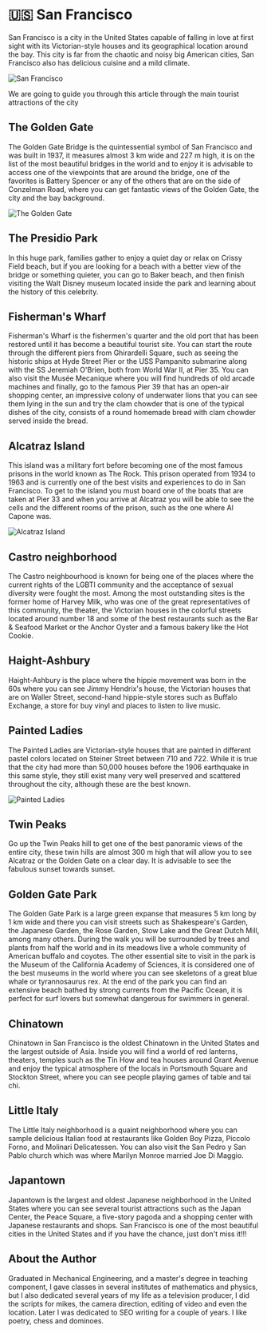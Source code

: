 # 🇺🇸 San Francisco

San Francisco is a city in the United States capable of falling in love at first sight with its Victorian-style houses and its geographical location around the bay. This city is far from the chaotic and noisy big American cities, San Francisco also has delicious cuisine and a mild climate.

![San Francisco](_static/images/san-francisco/1.jpg)

We are going to guide you through this article through the main tourist attractions of the city

## The Golden Gate

The Golden Gate Bridge is the quintessential symbol of San Francisco and was built in 1937, it measures almost 3 km wide and 227 m high, it is on the list of the most beautiful bridges in the world and to enjoy it is advisable to access one of the viewpoints that are around the bridge, one of the favorites is Battery Spencer or any of the others that are on the side of Conzelman Road, where you can get fantastic views of the Golden Gate, the city and the bay background.

![The Golden Gate](_static/images/san-francisco/2.jpg)

## The Presidio Park

In this huge park, families gather to enjoy a quiet day or relax on Crissy Field beach, but if you are looking for a beach with a better view of the bridge or something quieter, you can go to Baker beach, and then finish visiting the Walt Disney museum located inside the park and learning about the history of this celebrity.

## Fisherman's Wharf

Fisherman's Wharf is the fishermen's quarter and the old port that has been restored until it has become a beautiful tourist site. You can start the route through the different piers from Ghirardelli Square, such as seeing the historic ships at Hyde Street Pier or the USS Pampanito submarine along with the SS Jeremiah O'Brien, both from World War II, at Pier 35. You can also visit the Musée Mecanique where you will find hundreds of old arcade machines and finally, go to the famous Pier 39 that has an open-air shopping center, an impressive colony of underwater lions that you can see them lying in the sun and try the clam chowder that is one of the typical dishes of the city, consists of a round homemade bread with clam chowder served inside the bread.

## Alcatraz Island

This island was a military fort before becoming one of the most famous prisons in the world known as The Rock. This prison operated from 1934 to 1963 and is currently one of the best visits and experiences to do in San Francisco. To get to the island you must board one of the boats that are taken at Pier 33 and when you arrive at Alcatraz you will be able to see the cells and the different rooms of the prison, such as the one where Al Capone was.

![Alcatraz Island](_static/images/san-francisco/3.jpg)

## Castro neighborhood

The Castro neighbourhood is known for being one of the places where the current rights of the LGBTI community and the acceptance of sexual diversity were fought the most. Among the most outstanding sites is the former home of Harvey Milk, who was one of the great representatives of this community, the theater, the Victorian houses in the colorful streets located around number 18 and some of the best restaurants such as the Bar & Seafood Market or the Anchor Oyster and a famous bakery like the Hot Cookie.

## Haight-Ashbury 

Haight-Ashbury is the place where the hippie movement was born in the 60s where you can see Jimmy Hendrix's house, the Victorian houses that are on Waller Street, second-hand hippie-style stores such as Buffalo Exchange, a store for buy vinyl and places to listen to live music.

## Painted Ladies

The Painted Ladies are Victorian-style houses that are painted in different pastel colors located on Steiner Street between 710 and 722. While it is true that the city had more than 50,000 houses before the 1906 earthquake in this same style, they still exist many very well preserved and scattered throughout the city, although these are the best known.

![Painted Ladies](_static/images/san-francisco/4.jpg)

## Twin Peaks

Go up the Twin Peaks hill to get one of the best panoramic views of the entire city, these twin hills are almost 300 m high that will allow you to see Alcatraz or the Golden Gate on a clear day. It is advisable to see the fabulous sunset towards sunset.

## Golden Gate Park

The Golden Gate Park is a large green expanse that measures 5 km long by 1 km wide and there you can visit streets such as Shakespeare's Garden, the Japanese Garden, the Rose Garden, Stow Lake and the Great Dutch Mill, among many others. During the walk you will be surrounded by trees and plants from half the world and in its meadows live a whole community of American buffalo and coyotes. The other essential site to visit in the park is the Museum of the California Academy of Sciences, it is considered one of the best museums in the world where you can see skeletons of a great blue whale or tyrannosaurus rex. At the end of the park you can find an extensive beach bathed by strong currents from the Pacific Ocean, it is perfect for surf lovers but somewhat dangerous for swimmers in general.

## Chinatown

Chinatown in San Francisco is the oldest Chinatown in the United States and the largest outside of Asia. Inside you will find a world of red lanterns, theaters, temples such as the Tin How and tea houses around Grant Avenue and enjoy the typical atmosphere of the locals in Portsmouth Square and Stockton Street, where you can see people playing games of table and tai chi.

## Little Italy

The Little Italy neighborhood is a quaint neighborhood where you can sample delicious Italian food at restaurants like Golden Boy Pizza, Piccolo Forno, and Molinari Delicatessen. You can also visit the San Pedro y San Pablo church which was where Marilyn Monroe married Joe Di Maggio.

## Japantown

Japantown is the largest and oldest Japanese neighborhood in the United States where you can see several tourist attractions such as the Japan Center, the Peace Square, a five-story pagoda and a shopping center with Japanese restaurants and shops.
San Francisco is one of the most beautiful cities in the United States and if you have the chance, just don't miss it!!!

## About the Author

Graduated in Mechanical Engineering, and a master's degree in teaching
component, I gave classes in several institutes of mathematics and physics, but
I also dedicated several years of my life as a television producer, I did the
scripts for mikes, the camera direction, editing of video and even the location.
Later I was dedicated to SEO writing for a couple of years. I like poetry, chess
and dominoes.